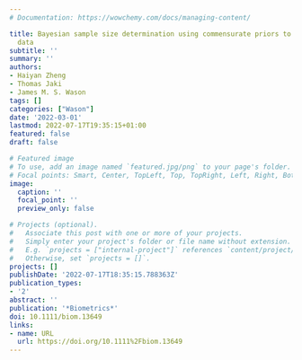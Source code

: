 ```yaml
---
# Documentation: https://wowchemy.com/docs/managing-content/

title: Bayesian sample size determination using commensurate priors to leverage preexperimental
  data
subtitle: ''
summary: ''
authors:
- Haiyan Zheng
- Thomas Jaki
- James M. S. Wason
tags: []
categories: ["Wason"]
date: '2022-03-01'
lastmod: 2022-07-17T19:35:15+01:00
featured: false
draft: false

# Featured image
# To use, add an image named `featured.jpg/png` to your page's folder.
# Focal points: Smart, Center, TopLeft, Top, TopRight, Left, Right, BottomLeft, Bottom, BottomRight.
image:
  caption: ''
  focal_point: ''
  preview_only: false

# Projects (optional).
#   Associate this post with one or more of your projects.
#   Simply enter your project's folder or file name without extension.
#   E.g. `projects = ["internal-project"]` references `content/project/deep-learning/index.md`.
#   Otherwise, set `projects = []`.
projects: []
publishDate: '2022-07-17T18:35:15.788363Z'
publication_types:
- '2'
abstract: ''
publication: '*Biometrics*'
doi: 10.1111/biom.13649
links:
- name: URL
  url: https://doi.org/10.1111%2Fbiom.13649
---
```

